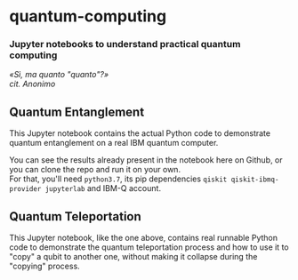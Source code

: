 # quantum-computing
### Jupyter notebooks to understand practical quantum computing  

_«Sì, ma quanto "quanto"?»  
cit. Anonimo_

## Quantum Entanglement

This Jupyter notebook contains the actual Python code to demonstrate quantum entanglement on a real IBM quantum computer.

You can see the results already present in the notebook here on Github, or you can clone the repo and run it on your own.  
For that, you'll need `python3.7`, its pip dependencies `qiskit qiskit-ibmq-provider jupyterlab` and IBM-Q account.

## Quantum Teleportation

This Jupyter notebook, like the one above, contains real runnable Python code to demonstrate the quantum teleportation process and how to use it to "copy" a qubit to another one, without making it collapse during the "copying" process.
